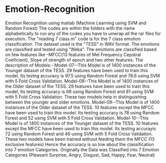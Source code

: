 # Emotion-Recognition
Emotion Recognition using matlab (Machine Learning using SVM and Random Forest)
The codes are within the folders with the name alphabetically to run any of the codes you have to unwrap all the rar files for execution.
The "reading 7 class.m" code is for the 7 class emotion classification.
The dataset used is the "TESS" in WAV format.
The emotions are classified and tested using "Weka".
The emotions are classified based on few features like -MFCC(13 features of Mel Frequency Cepstral Coeficient), Slope of strength of epoch and two other features.
The description of Models:-
Model-07--This Model is of 1400 instances of the Younger dataset of the TESS. 29 features have been used to train this model, Its testng accuracy is 97.5 using Random Forest and 78.6 using SVM with 5 Fold Cross Validation.
Model-08--This Model is of 1400 instances of the Older dataset of the TESS. 29 features have been used to train this model, Its testing accuracy is 98 using Random Forest and 81 using SVM with 5 Fold Cross Validation.
These two models help in distinguishing between the younger and older emotions.
Model-09--This Model is of 1400 instances of the Older dataset of the TESS. 10 features except the MFCC have been used to train this model. Its testing accuracy is 78 using Random Forest and 52 using SVM with 5 Fold Cross Validation.
Model-10--This Model is of 1400 instances of the Younger dataset of the TESS. 10 features except the MFCC have been used to train this model. Its testing accurayis 72 using Random Forest and 46 using SVM with 5 Fold Cross Validation.
These two models have been trained without feeding them the MFCC (13 exclusive features) Hence the accuracy is so low about the classification into 7 emotion Categories.
Originally the Data was Classified into 7 Emotion Categories (Pleasant Surprise, Angry, Disgust, Sad, Happy, Fear, Neutral) 
